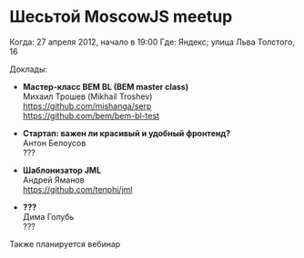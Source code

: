 # Шесьтой MoscowJS meetup

Когда: 27 апреля 2012, начало в 19:00
Где: Яндекс; улица Льва Толстого, 16

Доклады:

* **Мастер-класс BEM BL (BEM master class)**  
  Михаил Трошев (Mikhail Troshev)  
  https://github.com/mishanga/serp  
  https://github.com/bem/bem-bl-test

* **Стартап: важен ли красивый и удобный фронтенд?**  
  Антон Белоусов  
  ???

* **Шаблонизатор JML**  
  Андрей Яманов  
  https://github.com/tenphi/jml

* **???**  
  Дима Голубь  
  ???

Также планируется вебинар
